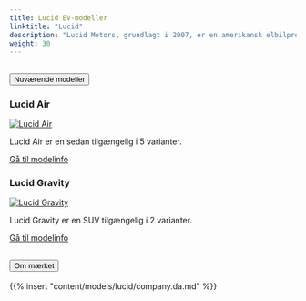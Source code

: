```yaml
---
title: Lucid EV-modeller
linktitle: "Lucid"
description: "Lucid Motors, grundlagt i 2007, er en amerikansk elbilproducent kendt for sine luksus EV'er, især Lucid Air sedanen. Det kombinerer avanceret teknologi, høj ydeevne og miljøbevidste designs med fokus på innovation."
weight: 30
---
```

<!-- markdownlint-disable MD033 -->
<!-- markdownlint-disable MD010 -->


<div class="accordion" id="accordionPanelsStayOpenExample">
    <div class="accordion-item">
        <h2 class="accordion-header">
            <button class="accordion-button" type="button" data-bs-toggle="collapse" data-bs-target="#panelsStayOpen-collapseOne" aria-expanded="true" aria-controls="panelsStayOpen-collapseOne">
                        Nuværende modeller
            </button>
        </h2>
        <div id="panelsStayOpen-collapseOne" class="accordion-collapse collapse show">
            <div class="accordion-body">
    <div class="container p-3 mb-4 bg-body-tertiary rounded border">
        <h3>Lucid Air</h3>
        <div class="row">
            <div class="col col-12 col-md-6">
                <a href="air">
                    <img src="https://media.evkx.net/multimedia/models/lucid/air/air_dream_edition_performance/main_1_st.jpg" class="img-fluid" alt="Lucid Air" >
                </a>
            </div>
            <div class="col col-12 col-md-6"><p>
Lucid Air er en sedan tilgængelig i 5 varianter.
</p>
	<a href="air/" class="btn btn-outline-primary" role="button">Gå til modelinfo</a>
		</div>
	</div>
</div>
    <div class="container p-3 mb-4 bg-body-tertiary rounded border">
        <h3>Lucid Gravity</h3>
        <div class="row">
            <div class="col col-12 col-md-6">
                <a href="gravity">
                    <img src="https://media.evkx.net/multimedia/models/lucid/gravity/gravity_dream_edition/main_1_st.jpeg" class="img-fluid" alt="Lucid Gravity" >
                </a>
            </div>
            <div class="col col-12 col-md-6"><p>
Lucid Gravity er en SUV tilgængelig i 2 varianter.
</p>
	<a href="gravity/" class="btn btn-outline-primary" role="button">Gå til modelinfo</a>
		</div>
	</div>
</div>
        </div>
    </div>
</div><div class="accordion-item">
    <h2 class="accordion-header">
        <button class="accordion-button" type="button" data-bs-toggle="collapse" data-bs-target="#module-company" aria-expanded="true" aria-controls="module-company">
            Om mærket
        </button>
    </h2>
    <div id="module-company" class="accordion-collapse collapse">
        <div class="accordion-body">
{{% insert "content/models/lucid/company.da.md" %}}
</div>
</div>
</div>
</div>
